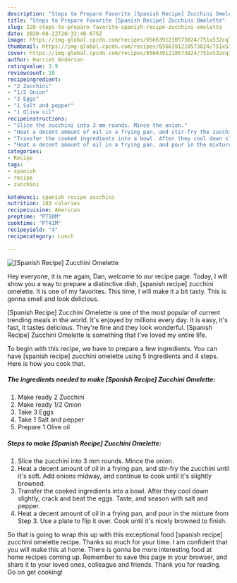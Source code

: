 ```yaml
---
description: "Steps to Prepare Favorite [Spanish Recipe] Zucchini Omelette"
title: "Steps to Prepare Favorite [Spanish Recipe] Zucchini Omelette"
slug: 220-steps-to-prepare-favorite-spanish-recipe-zucchini-omelette
date: 2020-08-22T20:32:46.675Z
image: https://img-global.cpcdn.com/recipes/6566391210573824/751x532cq70/spanish-recipe-zucchini-omelette-recipe-main-photo.jpg
thumbnail: https://img-global.cpcdn.com/recipes/6566391210573824/751x532cq70/spanish-recipe-zucchini-omelette-recipe-main-photo.jpg
cover: https://img-global.cpcdn.com/recipes/6566391210573824/751x532cq70/spanish-recipe-zucchini-omelette-recipe-main-photo.jpg
author: Harriet Anderson
ratingvalue: 3.9
reviewcount: 10
recipeingredient:
- "2 Zucchini"
- "1/2 Onion"
- "3 Eggs"
- "1 Salt and pepper"
- "1 Olive oil"
recipeinstructions:
- "Slice the zucchini into 3 mm rounds. Mince the onion."
- "Heat a decent amount of oil in a frying pan, and stir-fry the zucchini until it&#39;s soft. Add onions midway, and continue to cook until it&#39;s slightly browned."
- "Transfer the cooked ingredients into a bowl. After they cool down slightly, crack and beat the eggs. Taste, and season with salt and pepper."
- "Heat a decent amount of oil in a frying pan, and pour in the mixture from Step 3. Use a plate to flip it over. Cook until it&#39;s nicely browned to finish."
categories:
- Recipe
tags:
- spanish
- recipe
- zucchini

katakunci: spanish recipe zucchini 
nutrition: 183 calories
recipecuisine: American
preptime: "PT10M"
cooktime: "PT41M"
recipeyield: "4"
recipecategory: Lunch

---
```



![[Spanish Recipe] Zucchini Omelette](https://img-global.cpcdn.com/recipes/6566391210573824/751x532cq70/spanish-recipe-zucchini-omelette-recipe-main-photo.jpg)

Hey everyone, it is me again, Dan, welcome to our recipe page. Today, I will show you a way to prepare a distinctive dish, [spanish recipe] zucchini omelette. It is one of my favorites. This time, I will make it a bit tasty. This is gonna smell and look delicious.

[Spanish Recipe] Zucchini Omelette is one of the most popular of current trending meals in the world. It's enjoyed by millions every day. It is easy, it's fast, it tastes delicious. They're fine and they look wonderful. [Spanish Recipe] Zucchini Omelette is something that I've loved my entire life.




To begin with this recipe, we have to prepare a few ingredients. You can have [spanish recipe] zucchini omelette using 5 ingredients and 4 steps. Here is how you cook that.

<!--inarticleads1-->

##### The ingredients needed to make [Spanish Recipe] Zucchini Omelette:

1. Make ready 2 Zucchini
1. Make ready 1/2 Onion
1. Take 3 Eggs
1. Take 1 Salt and pepper
1. Prepare 1 Olive oil




<!--inarticleads2-->

##### Steps to make [Spanish Recipe] Zucchini Omelette:

1. Slice the zucchini into 3 mm rounds. Mince the onion.
1. Heat a decent amount of oil in a frying pan, and stir-fry the zucchini until it&#39;s soft. Add onions midway, and continue to cook until it&#39;s slightly browned.
1. Transfer the cooked ingredients into a bowl. After they cool down slightly, crack and beat the eggs. Taste, and season with salt and pepper.
1. Heat a decent amount of oil in a frying pan, and pour in the mixture from Step 3. Use a plate to flip it over. Cook until it&#39;s nicely browned to finish.




So that is going to wrap this up with this exceptional food [spanish recipe] zucchini omelette recipe. Thanks so much for your time. I am confident that you will make this at home. There is gonna be more interesting food at home recipes coming up. Remember to save this page in your browser, and share it to your loved ones, colleague and friends. Thank you for reading. Go on get cooking!
